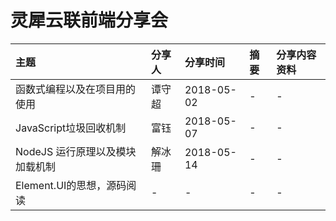 # 灵犀云联前端分享会
| 主题 | 分享人 | 分享时间 | 摘要 | 分享内容资料 |
| :- | :- | :- | :- | :- |
| 函数式编程以及在项目用的使用 | 谭守超 | 2018-05-02 | - | - |
| JavaScript垃圾回收机制 | 富钰 | 2018-05-07 | - | - |
| NodeJS 运行原理以及模块加载机制 | 解冰珊 | 2018-05-14 | - | - |
| Element.UI的思想，源码阅读 | - | - | - | - |
